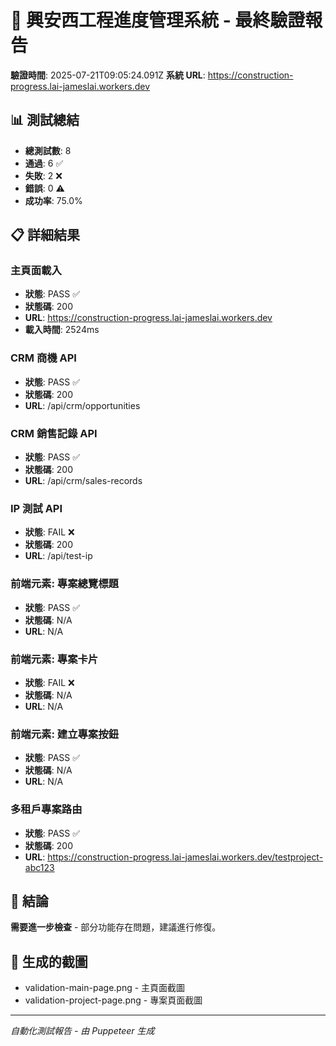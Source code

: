 
# 🎯 興安西工程進度管理系統 - 最終驗證報告

**驗證時間**: 2025-07-21T09:05:24.091Z
**系統 URL**: https://construction-progress.lai-jameslai.workers.dev

## 📊 測試總結
- **總測試數**: 8
- **通過**: 6 ✅
- **失敗**: 2 ❌  
- **錯誤**: 0 ⚠️
- **成功率**: 75.0%

## 📋 詳細結果


### 主頁面載入
- **狀態**: PASS ✅
- **狀態碼**: 200
- **URL**: https://construction-progress.lai-jameslai.workers.dev
- **載入時間**: 2524ms



### CRM 商機 API
- **狀態**: PASS ✅
- **狀態碼**: 200
- **URL**: /api/crm/opportunities




### CRM 銷售記錄 API
- **狀態**: PASS ✅
- **狀態碼**: 200
- **URL**: /api/crm/sales-records




### IP 測試 API
- **狀態**: FAIL ❌
- **狀態碼**: 200
- **URL**: /api/test-ip




### 前端元素: 專案總覽標題
- **狀態**: PASS ✅
- **狀態碼**: N/A
- **URL**: N/A




### 前端元素: 專案卡片
- **狀態**: FAIL ❌
- **狀態碼**: N/A
- **URL**: N/A




### 前端元素: 建立專案按鈕
- **狀態**: PASS ✅
- **狀態碼**: N/A
- **URL**: N/A




### 多租戶專案路由
- **狀態**: PASS ✅
- **狀態碼**: 200
- **URL**: https://construction-progress.lai-jameslai.workers.dev/testproject-abc123




## 🎉 結論

**需要進一步檢查** - 部分功能存在問題，建議進行修復。

## 📸 生成的截圖
- validation-main-page.png - 主頁面截圖
- validation-project-page.png - 專案頁面截圖

---
*自動化測試報告 - 由 Puppeteer 生成*
